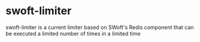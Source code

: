 # swoft-limiter
swoft-limiter is a current limiter based on SWoft's Redis component that can be executed a limited number of times in a limited time
